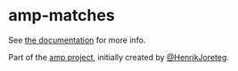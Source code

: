 # amp-matches

See [the documentation](http://amp.ampersandjs.com#amp-matches) for more info.

Part of the [amp project](http://amp.ampersandjs.com#amp-matches), initially created by [@HenrikJoreteg](http://twitter.com/henrikjoreteg).